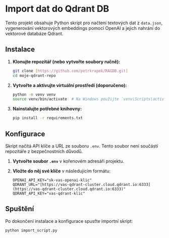 # Import dat do Qdrant DB

Tento projekt obsahuje Python skript pro načtení textových dat z `data.json`, vygenerování vektorových embeddings pomocí OpenAI a jejich nahrání do vektorové databáze Qdrant.

## Instalace

1.  **Klonujte repozitář (nebo vytvořte soubory ručně):**
    ```bash
    git clone [https://github.com/petrkrapek/RAGDB.git]
    cd moje-qdrant-repo
    ```

2.  **Vytvořte a aktivujte virtuální prostředí (doporučeno):**
    ```bash
    python -m venv venv
    source venv/bin/activate  # Na Windows použijte `venv\Scripts\activate`
    ```

3.  **Nainstalujte potřebné knihovny:**
    ```bash
    pip install -r requirements.txt
    ```

## Konfigurace

Skript načítá API klíče a URL ze souboru `.env`. Tento soubor není součástí repozitáře z bezpečnostních důvodů.

1.  **Vytvořte soubor `.env`** v kořenovém adresáři projektu.

2.  **Vložte do něj své klíče** v následujícím formátu:
    ```
    OPENAI_API_KEY="sk-vas-openai-klic"
    QDRANT_URL="[https://vas-qdrant-cluster.cloud.qdrant.io:6333](https://vas-qdrant-cluster.cloud.qdrant.io:6333)"
    QDRANT_API_KEY="vas-qdrant-klic"
    ```

## Spuštění

Po dokončení instalace a konfigurace spusťte importní skript:
```bash
python import_script.py
